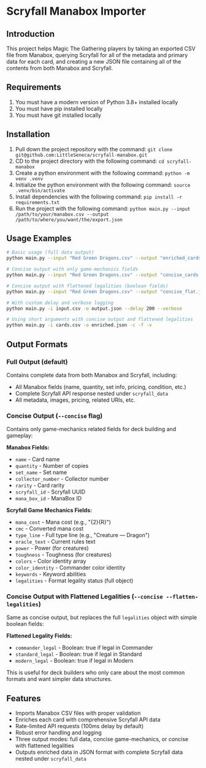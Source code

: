 # Scryfall Manabox Importer

## Introduction
This project helps Magic The Gathering players by taking an exported CSV file from Manabox, querying Scryfall for all of the metadata and primary data for each card, and creating a new JSON file containing all of the contents from both Manabox and Scryfall.

## Requirements
1. You must have a modern version of Python 3.8+ installed locally
2. You must have pip installed locally
3. You must have git installed locally

## Installation
1. Pull down the project repository with the command: `git clone git@github.com:LittleSeneca/scryfall-manabox.git`
2. CD to the project directory with the following command: `cd scryfall-manabox`
3. Create a python environment with the following command: `python -m venv .venv`
4. Initialize the python environment with the following command: `source .venv/bin/activate`
5. Install dependencies with the following command: `pip install -r requirements.txt`
6. Run the project with the following command: `python main.py --input /path/to/your/manabox.csv --output /path/to/where/you/want/the/export.json`

## Usage Examples
```bash
# Basic usage (full data output)
python main.py --input "Red Green Dragons.csv" --output "enriched_cards.json"

# Concise output with only game-mechanics fields
python main.py --input "Red Green Dragons.csv" --output "concise_cards.json" --concise

# Concise output with flattened legalities (boolean fields)
python main.py --input "Red Green Dragons.csv" --output "concise_flat.json" --concise --flatten-legalities

# With custom delay and verbose logging
python main.py -i input.csv -o output.json --delay 200 --verbose

# Using short arguments with concise output and flattened legalities
python main.py -i cards.csv -o enriched.json -c -f -v
```

## Output Formats

### Full Output (default)
Contains complete data from both Manabox and Scryfall, including:
- All Manabox fields (name, quantity, set info, pricing, condition, etc.)
- Complete Scryfall API response nested under `scryfall_data`
- All metadata, images, pricing, related URIs, etc.

### Concise Output (`--concise` flag)
Contains only game-mechanics related fields for deck building and gameplay:

**Manabox Fields:**
- `name` - Card name
- `quantity` - Number of copies
- `set_name` - Set name
- `collector_number` - Collector number
- `rarity` - Card rarity
- `scryfall_id` - Scryfall UUID
- `mana_box_id` - ManaBox ID

**Scryfall Game Mechanics Fields:**
- `mana_cost` - Mana cost (e.g., "{2}{R}")
- `cmc` - Converted mana cost
- `type_line` - Full type line (e.g., "Creature — Dragon")
- `oracle_text` - Current rules text
- `power` - Power (for creatures)
- `toughness` - Toughness (for creatures)
- `colors` - Color identity array
- `color_identity` - Commander color identity
- `keywords` - Keyword abilities
- `legalities` - Format legality status (full object)

### Concise Output with Flattened Legalities (`--concise --flatten-legalities`)
Same as concise output, but replaces the full `legalities` object with simple boolean fields:

**Flattened Legality Fields:**
- `commander_legal` - Boolean: true if legal in Commander
- `standard_legal` - Boolean: true if legal in Standard
- `modern_legal` - Boolean: true if legal in Modern

This is useful for deck builders who only care about the most common formats and want simpler data structures.

## Features
- Imports Manabox CSV files with proper validation
- Enriches each card with comprehensive Scryfall API data
- Rate-limited API requests (100ms delay by default)
- Robust error handling and logging
- Three output modes: full data, concise game-mechanics, or concise with flattened legalities
- Outputs enriched data in JSON format with complete Scryfall data nested under `scryfall_data`
